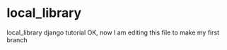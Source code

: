 # local_library
local_library django tutorial
OK, now I am editing this file to make my first branch
